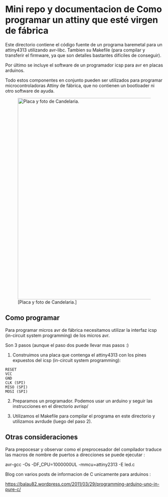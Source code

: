 Mini repo y documentacion de Como programar un attiny que esté virgen de fábrica
================================================================================

Este directorio contiene el código fuente de un programa baremetal para un 
attiny4313 utilizando avr-libc. Tambien su Makefile (para compilar y 
transferir el firmware, ya que son detalles bastantes difíciles de conseguir).

Por último se incluye el software de un programador icsp para avr en placas
arduinos.

Todo estos componentes en conjunto pueden ser utilizados para programar 
microcontroladoras Attiny de fábrica, que no contienen un bootloader 
ni otro software de ayuda.



 <figure>
  <img src="https://github.com/zrafa/pse/raw/master/atmega328/led-attiny/attiny.jpg" alt="Placa y foto de Candelaria." width="640">
  <figcaption>[Placa y foto de Candelaria.]</figcaption>
</figure> 

Como programar
--------------

Para programar micros avr de fábrica necesitamos utilizar la interfaz 
icsp (in-circuit system programming) de los micros avr.

Son 3 pasos (aunque el paso dos puede llevar mas pasos :)


1. Construimos una placa que contenga el attiny4313 con los pines expuestos 
del icsp (in-circuit system programming):

```
RESET
VCC
GND
CLK (SPI)
MISO (SPI)
MOSI (SPI)
```



2. Preparamos un programador. Podemos usar un arduino y seguir las 
instrucciones en el directorio avrisp/

3. Utilizamos el Makefile para compilar el programa en este directorio y 
utilizamos avrdude (luego del paso 2).





Otras consideraciones
---------------------


Para prepocesar y observar como el preprocesador del compilador traduce las macros 
de nombre de puertos a direcciones se puede ejecutar :

 avr-gcc -Os -DF_CPU=1000000UL -mmcu=attiny2313 -E led.c




Blog con varios posts de informacion de C unicamente para arduinos :

https://balau82.wordpress.com/2011/03/29/programming-arduino-uno-in-pure-c/


